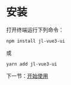 # 安装

打开终端运行下列命令：

```
npm install jl-vue3-ui
```

或

```
yarn add jl-vue3-ui
```

下一节：[开始使用](#/doc/get-started)
